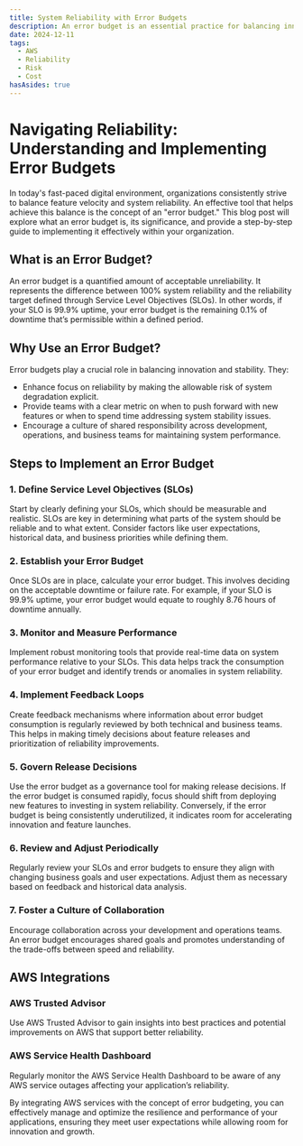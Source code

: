```yaml
---
title: System Reliability with Error Budgets
description: An error budget is an essential practice for balancing innovation with reliability. By establishing clear SLOs, monitoring performance, and using the error budget as a decision-making tool, organizations can make informed choices about feature development and system maintenance. Implementing this approach requires collaboration and an ongoing commitment to evaluating and adjusting the strategy to meet evolving business needs and user expectations.
date: 2024-12-11
tags:
  - AWS
  - Reliability
  - Risk
  - Cost
hasAsides: true
---
```


# Navigating Reliability: Understanding and Implementing Error Budgets

In today's fast-paced digital environment, organizations consistently strive to balance feature velocity and system reliability. An effective tool that helps achieve this balance is the concept of an "error budget." This blog post will explore what an error budget is, its significance, and provide a step-by-step guide to implementing it effectively within your organization.

## What is an Error Budget?

An error budget is a quantified amount of acceptable unreliability. It represents the difference between 100% system reliability and the reliability target defined through Service Level Objectives (SLOs). In other words, if your SLO is 99.9% uptime, your error budget is the remaining 0.1% of downtime that’s permissible within a defined period.

## Why Use an Error Budget?

Error budgets play a crucial role in balancing innovation and stability. They:

- Enhance focus on reliability by making the allowable risk of system degradation explicit.
- Provide teams with a clear metric on when to push forward with new features or when to spend time addressing system stability issues.
- Encourage a culture of shared responsibility across development, operations, and business teams for maintaining system performance.

## Steps to Implement an Error Budget

### 1. Define Service Level Objectives (SLOs)

Start by clearly defining your SLOs, which should be measurable and realistic. SLOs are key in determining what parts of the system should be reliable and to what extent. Consider factors like user expectations, historical data, and business priorities while defining them.

### 2. Establish your Error Budget

Once SLOs are in place, calculate your error budget. This involves deciding on the acceptable downtime or failure rate. For example, if your SLO is 99.9% uptime, your error budget would equate to roughly 8.76 hours of downtime annually.

### 3. Monitor and Measure Performance

Implement robust monitoring tools that provide real-time data on system performance relative to your SLOs. This data helps track the consumption of your error budget and identify trends or anomalies in system reliability.

### 4. Implement Feedback Loops

Create feedback mechanisms where information about error budget consumption is regularly reviewed by both technical and business teams. This helps in making timely decisions about feature releases and prioritization of reliability improvements.

### 5. Govern Release Decisions

Use the error budget as a governance tool for making release decisions. If the error budget is consumed rapidly, focus should shift from deploying new features to investing in system reliability. Conversely, if the error budget is being consistently underutilized, it indicates room for accelerating innovation and feature launches.

### 6. Review and Adjust Periodically

Regularly review your SLOs and error budgets to ensure they align with changing business goals and user expectations. Adjust them as necessary based on feedback and historical data analysis.

### 7. Foster a Culture of Collaboration

Encourage collaboration across your development and operations teams. An error budget encourages shared goals and promotes understanding of the trade-offs between speed and reliability.

## AWS Integrations

### AWS Trusted Advisor

Use AWS Trusted Advisor to gain insights into best practices and potential improvements on AWS that support better reliability.

### AWS Service Health Dashboard

Regularly monitor the AWS Service Health Dashboard to be aware of any AWS service outages affecting your application’s reliability.

By integrating AWS services with the concept of error budgeting, you can effectively manage and optimize the resilience and performance of your applications, ensuring they meet user expectations while allowing room for innovation and growth.

